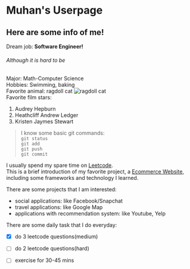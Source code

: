 # Muhan's Userpage
## Here are some info of me!
Dream job: **Software Engineer!**
###### Although it is hard to be
Major: Math-Computer Science\
Hobbies: Swimming, baking\
Favorite animal: ragdoll cat 
![ragdoll cat](https://imagesvc.meredithcorp.io/v3/mm/image?url=https%3A%2F%2Fstatic.onecms.io%2Fwp-content%2Fuploads%2Fsites%2F47%2F2020%2F09%2F24%2Fragdoll-554742943-2000.jpg)\
Favorite film stars:
1. Audrey Hepburn
2. Heathcliff Andrew Ledger
3. Kristen Jaymes Stewart

> I know some basic git commands:\
`git status`\
`git add`\
`git push`\
`git commit`

I usually spend my spare time on [Leetcode](https://leetcode.com).\
This is a brief introduction of my favorite project, a [Ecommerce Website](/Done-Project-eg.md), including some frameworks and technology I learned.


There are some projects that I am interested:
- social applications: like Facebook/Snapchat
- travel applications: like Google Map
- applications with recommendation system: like Youtube, Yelp

There are some daily task that I do everyday:
-[x] do 3 leetcode questions(medium)
-[ ] do 2 leetcode questions(hard)
-[ ] exercise for 30-45 mins






